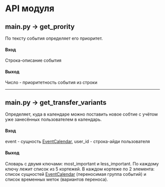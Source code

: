 <h1>API модуля</h1>

<h2>main.py -> get_prority</h2>
По тексту события определяет его приоритет.

<h4>Вход</h4>
Строка-описание события

<h4>Выход</h4>
Число - приоритетность события из строки

<hr>

<h2>main.py -> get_transfer_variants</h2>
Определяет, куда в календаре можно поставить новое собтие с учётом уже занесённых пользователем в календарь.

<h4>Вход</h4>
event - сущность <a href="https://github.com/KirpaDmitriy/AvatarCalendar/blob/7dd6ae9e47763ff114756b842087eebbecccef27/app/models/event.py">EventCalendar</a>, user_id - строка-айди пользователя
<h4>Выход</h4>
Словарь с двумя ключами: most_important и less_important. По каждому ключу лежит список из 5 кортежей. В каждом кортеже по 2 элемента: список сущностей <a href="https://github.com/KirpaDmitriy/AvatarCalendar/blob/7dd6ae9e47763ff114756b842087eebbecccef27/app/models/event.py">EventCalendar</a> (переносимая группа событий) и список временных меток (вариантов переноса).
